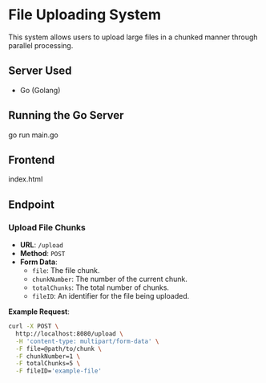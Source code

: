 # File Uploading System

This system allows users to upload large files in a chunked manner through parallel processing.

## Server Used

- Go (Golang)

## Running the Go Server

go run main.go

## Frontend

index.html

## Endpoint

### Upload File Chunks

- **URL**: `/upload`
- **Method**: `POST`
- **Form Data**:
  - `file`: The file chunk.
  - `chunkNumber`: The number of the current chunk.
  - `totalChunks`: The total number of chunks.
  - `fileID`: An identifier for the file being uploaded.

**Example Request**:

```bash
curl -X POST \
  http://localhost:8080/upload \
  -H 'content-type: multipart/form-data' \
  -F file=@path/to/chunk \
  -F chunkNumber=1 \
  -F totalChunks=5 \
  -F fileID='example-file'
```
